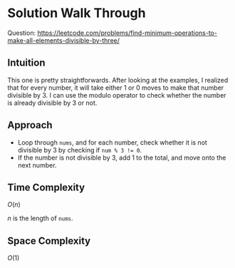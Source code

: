 # Solution Walk Through
Question: https://leetcode.com/problems/find-minimum-operations-to-make-all-elements-divisible-by-three/

## Intuition
This one is pretty straightforwards. After looking at the examples, I realized that for every number, it will take either 1 or 0 moves to make that number divisible by 3. I can use the modulo operator to check whether the number is already divisible by 3 or not.

## Approach
- Loop through `nums`, and for each number, check whether it is not divisible by 3 by checking if `num % 3 != 0`.
- If the number is not divisible by 3, add 1 to the total, and move onto the next number.

## Time Complexity
$O(n)$

$n$ is the length of `nums`.

## Space Complexity
$O(1)$